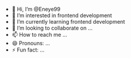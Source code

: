 - 👋 Hi, I’m @Eneye99
- 👀 I’m interested in frontend development
- 🌱 I’m currently learning frontend development
- 💞️ I’m looking to collaborate on ...
- 📫 How to reach me ...
- 😄 Pronouns: ...
- ⚡ Fun fact: ...

<!---
Eneye99/Eneye99 is a ✨ special ✨ repository because its `README.md` (this file) appears on your GitHub profile.
You can click the Preview link to take a look at your changes.
--->
